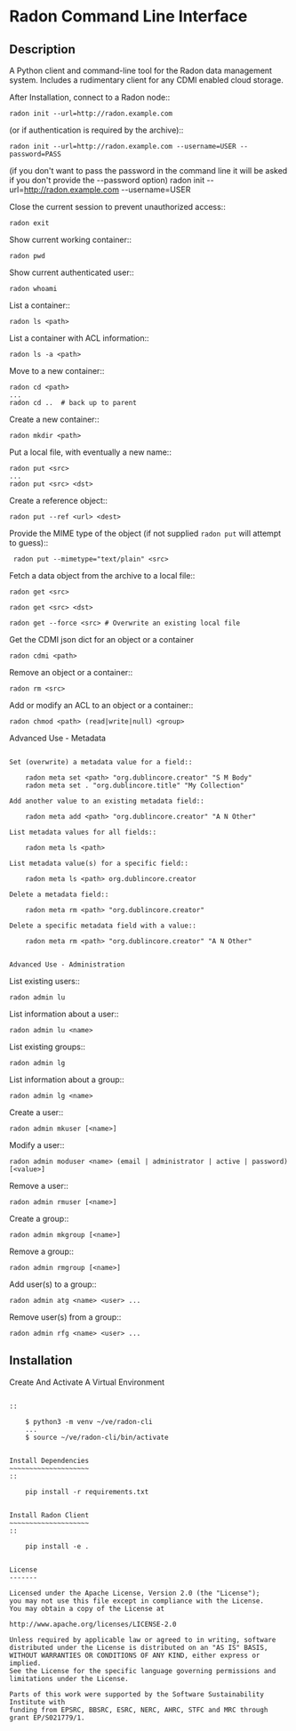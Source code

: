 
Radon Command Line Interface
=============================

Description
-----------

A Python client and command-line tool for the Radon data management system.
Includes a rudimentary client for any CDMI enabled cloud storage.

After Installation, connect to a Radon node::

    radon init --url=http://radon.example.com

(or if authentication is required by the archive)::

    radon init --url=http://radon.example.com --username=USER --password=PASS

(if you don't want to pass the password in the command line it will be asked if
you don't provide the --password option)
    radon init --url=http://radon.example.com --username=USER

Close the current session to prevent unauthorized access::

    radon exit

Show current working container::

    radon pwd

Show current authenticated user::

    radon whoami

List a container::

    radon ls <path>

List a container with ACL information::

    radon ls -a <path>

Move to a new container::

    radon cd <path>
    ...
    radon cd ..  # back up to parent

Create a new container::

    radon mkdir <path>

Put a local file, with eventually a new name::

    radon put <src>
    ...
    radon put <src> <dst>

Create a reference object::

    radon put --ref <url> <dest>

Provide the MIME type of the object (if not supplied ``radon put`` will attempt
to guess)::

     radon put --mimetype="text/plain" <src>

Fetch a data object from the archive to a local file::

    radon get <src>

    radon get <src> <dst>

    radon get --force <src> # Overwrite an existing local file

Get the CDMI json dict for an object or a container

    radon cdmi <path>

Remove an object or a container::

    radon rm <src>

Add or modify an ACL to an object or a container::

    radon chmod <path> (read|write|null) <group>


Advanced Use - Metadata
~~~~~~~~~~~~~~~~~~~~~~~

Set (overwrite) a metadata value for a field::

    radon meta set <path> "org.dublincore.creator" "S M Body"
    radon meta set . "org.dublincore.title" "My Collection"

Add another value to an existing metadata field::

    radon meta add <path> "org.dublincore.creator" "A N Other"

List metadata values for all fields::

    radon meta ls <path>

List metadata value(s) for a specific field::

    radon meta ls <path> org.dublincore.creator

Delete a metadata field::

    radon meta rm <path> "org.dublincore.creator"

Delete a specific metadata field with a value::

    radon meta rm <path> "org.dublincore.creator" "A N Other"


Advanced Use - Administration
~~~~~~~~~~~~~~~~~~~~~~~~~~~~~

List existing users::

    radon admin lu

List information about a user::

    radon admin lu <name>

List existing groups::

    radon admin lg

List information about a group::

    radon admin lg <name>

Create a user::

    radon admin mkuser [<name>]

Modify a user::

    radon admin moduser <name> (email | administrator | active | password) [<value>]

Remove a user::

    radon admin rmuser [<name>]

Create a group::

    radon admin mkgroup [<name>]

Remove a group::

    radon admin rmgroup [<name>]

Add user(s) to a group::

    radon admin atg <name> <user> ...

Remove user(s) from a group::

    radon admin rfg <name> <user> ...



Installation
------------

Create And Activate A Virtual Environment
~~~~~~~~~~~~~~~~~~~~~~~~~~~~~~~~~~~~~~~~~

::

    $ python3 -m venv ~/ve/radon-cli
    ...
    $ source ~/ve/radon-cli/bin/activate


Install Dependencies
~~~~~~~~~~~~~~~~~~~~
::

    pip install -r requirements.txt


Install Radon Client
~~~~~~~~~~~~~~~~~~~~
::

    pip install -e .


License
-------

Licensed under the Apache License, Version 2.0 (the "License");
you may not use this file except in compliance with the License.
You may obtain a copy of the License at

http://www.apache.org/licenses/LICENSE-2.0

Unless required by applicable law or agreed to in writing, software
distributed under the License is distributed on an "AS IS" BASIS,
WITHOUT WARRANTIES OR CONDITIONS OF ANY KIND, either express or implied.
See the License for the specific language governing permissions and
limitations under the License.

Parts of this work were supported by the Software Sustainability Institute with 
funding from EPSRC, BBSRC, ESRC, NERC, AHRC, STFC and MRC through grant EP/S021779/1.


